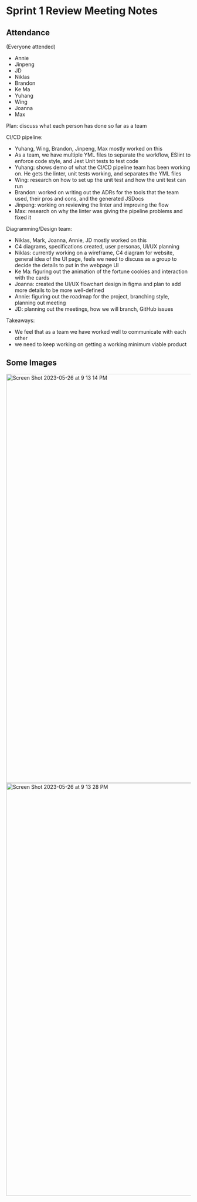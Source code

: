 # Sprint 1 Review Meeting Notes
## Attendance
(Everyone attended)
- Annie
- Jinpeng
- JD
- Niklas
- Brandon
- Ke Ma
- Yuhang 
- Wing
- Joanna
- Max

Plan: discuss what each person has done so far as a team

CI/CD pipeline:
- Yuhang, Wing, Brandon, Jinpeng, Max mostly worked on this
- As a team, we have multiple YML files to separate the workflow, ESlint to enforce code style, and Jest Unit tests to test code
- Yuhang: shows demo of what the CI/CD pipeline team has been working on. He gets the linter, unit tests working, and separates the YML files
- Wing: research on how to set up the unit test and how the unit test can run
- Brandon: worked on writing out the ADRs for the tools that the team used, their pros and cons, and the generated JSDocs
- Jinpeng: working on reviewing the linter and improving the flow
- Max: research on why the linter was giving the pipeline problems and fixed it

Diagramming/Design team:
- Niklas, Mark, Joanna, Annie, JD mostly worked on this
- C4 diagrams, specifications created, user personas, UI/UX planning
- Niklas: currently working on a wireframe, C4 diagram for website, general idea of the UI page, feels we need to discuss as a group to decide the details to put in the webpage UI
- Ke Ma: figuring out the animation of the fortune cookies and interaction with the cards
- Joanna: created the UI/UX flowchart design in figma and plan to add more details to be more well-defined
- Annie: figuring out the roadmap for the project, branching style, planning out meeting
- JD: planning out the meetings, how we will branch, GitHub issues

Takeaways:
- We feel that as a team we have worked well to communicate with each other
- we need to keep working on getting a working minimum viable product

## Some Images
<img width="1112" alt="Screen Shot 2023-05-26 at 9 13 14 PM" src="https://github.com/cse110-sp23-group12/cse110-sp23-group12/assets/92075815/5e2fce55-797a-4f90-aa05-2a3cde9db2bb">

<img width="1122" alt="Screen Shot 2023-05-26 at 9 13 28 PM" src="https://github.com/cse110-sp23-group12/cse110-sp23-group12/assets/92075815/bc672bb7-755e-4907-a627-5bc676aeeadc">

